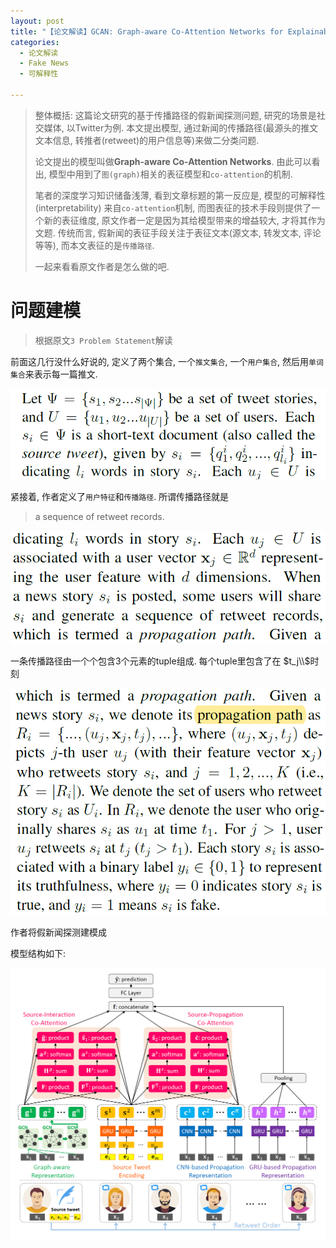 ```yaml
---
layout: post
title: "【论文解读】GCAN: Graph-aware Co-Attention Networks for Explainable Fake News Detection on Social Media"
categories:
  - 论文解读
  - Fake News
  - 可解释性

---
```




> 整体概括:  这篇论文研究的基于传播路径的假新闻探测问题, 研究的场景是社交媒体, 以Twitter为例. 本文提出模型, 通过新闻的传播路径(最源头的推文文本信息, 转推者(retweet)的用户信息等)来做二分类问题.
>
> 论文提出的模型叫做**Graph-aware Co-Attention Networks**. 由此可以看出, 模型中用到了`图(graph)`相关的表征模型和`co-attention`的机制. 
>
> 笔者的深度学习知识储备浅薄, 看到文章标题的第一反应是, 模型的可解释性(interpretability) 来自`co-attention`机制, 而图表征的技术手段则提供了一个新的表征维度, 原文作者一定是因为其给模型带来的增益较大, 才将其作为文题. 传统而言, 假新闻的表征手段关注于表征文本(源文本, 转发文本, 评论等等), 而本文表征的是`传播路径`. 
>
> 一起来看看原文作者是怎么做的吧.

# 问题建模

> 根据原文`3 Problem Statement`解读

前面这几行没什么好说的, 定义了两个集合, 一个`推文集合`, 一个`用户集合`, 然后用`单词集合`来表示每一篇推文.

![image-20211103145810670](/img/gcan/image-20211103145810670.png)

紧接着, 作者定义了`用户特征`和`传播路径`. 所谓传播路径就是

> a sequence of retweet records.

![image-20211103150120670](/img/gcan/image-20211103150120670.png)

一条传播路径由一个个包含3个元素的tuple组成. 每个tuple里包含了在 $t_j\\$时刻



![image-20211103150619447](/img/gcan/image-20211103150619447.png)

作者将假新闻探测建模成

模型结构如下:

![模型图](/img/gcan/model_arch.png)

